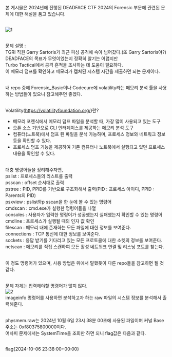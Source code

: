 본 게시물은 2024년에 진행된 DEADFACE CTF 2024의 Forensic 부문에 관련된 문제에 대한 해설을 품고 있습니다.<br><br>

![1](https://github.com/user-attachments/assets/d92e72b2-9106-447d-baa0-8019a4c89f16)<br><br>

문제 설명 : <br>
TGRI 직원 Garry Sartoris가 최근 피싱 공격에 속아 넘어갔다.(또 Garry Sartoris야?) DEADFACE의 목표가 무엇이었는지 정확히 알기는 어렵지만<br>
Turbo Tactical에서 공격 흔적을 조사하는 데 도움이 필요하다.<br>
이 메모리 덤프를 확인하고 메모리가 캡처된 시스템 시간을 제출하면 되는 문제이다.<br><br>

내 repo 중에 Forensic_Basic이나 Codecure에 volatility라는 메모리 분석 툴을 사용하는 방법들이 있으니 참고해주면 좋겠다.<br><br>

Volatility(https://volatilityfoundation.org/)란?<br>
- 메모리 포렌식에서 메모리 덤프 파일을 분석할 때, 가장 많이 사용되고 있는 도구<br>
- 오픈 소스 기반으로 CLI 인터페이스를 제공하는 메모리 분석 도구<br>
- 컴퓨터(노트북)에서 덤프 된 파일을 분석 가능하며, 프로세스 정보와 네트워크 정보 등을 확인할 수 있다.<br>
- 프로세스 덤프 기능을 제공하여 기존 컴퓨터나 노트북에서 실행되고 있던 프로세스 내용을 확인할 수 있다.<br><br>

대충 명령어들을 정리해주자면,<br>
pslist : 프로세스들의 리스트를 출력<br>
psscan : offset 순서대로 출력<br>
pstree : PID, PPID를 기반으로 구조화해서 출력(PID : 프로세스 아이디, PPID : Parents의 PID)<br>
psxview : pslist와p sscan을 한 눈에 볼 수 있는 명령어<br>
cmdscan : cmd.exe가 실행한 명령어들을 나열<br>
consoles : 사용자가 입력한 명령어가 성공했는지 실패했는지 확인할 수 있는 명령어<br>
cmdline : 프로세스가 실행될 때의 인자 값 확인<br>
filescan : 메모리 내에 존재하는 모든 파일에 대한 정보를 보여준다.<br>
connections : TCP 통신에 대한 정보를 보여준다.<br>
sockets : 응답 받기를 기다리고 있는 모든 프로토콜에 대한 소켓의 정보를 보여준다.<br>
netscan : 메모리를 직접 스캔하여 모든 활성 네트워크 연결 및 리스닝 포트를 찾는다.<br><br>

이 정도 명령어가 있으며, 사용 방법은 위에서 말했듯이 다른 repo들을 참고하면 될 것 같다.<br><br>

문제 자체는 입력해야할 명령어가 많지 않다.<br>
![2](https://github.com/user-attachments/assets/445a71de-e05e-4bc0-914c-b213443b0e91)<br>
imageinfo 명령어를 사용하면 분석하고자 하는 raw 파일의 시스템 정보를 분석해서 출력해준다.<br><br>

physmem.raw는 2024년 10월 6일 23시 38분 00초에 사용된 파일이며 커널 Base 주소는 0xf80375800000이다.<br>
어차피 문제에서는 SystemTime을 조회만 하면 되니 flag값은 다음과 같다.<br><br>

flag{2024-10-06 23:38:00+00:00}
















